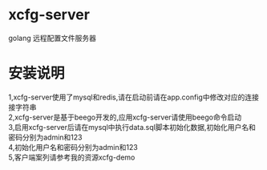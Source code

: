 # xcfg-server
golang 远程配置文件服务器

# 安装说明
  1,xcfg-server使用了mysql和redis,请在启动前请在app.config中修改对应的连接接字符串<br/>
  2,xcfg-server是基于beego开发的,应用xcfg-server请使用beego命令启动<br/>
  3,启用xcfg-server后请在mysql中执行data.sql脚本初始化数据,初始化用户名和密码分别为admin和123<br/>
  4,初始化用户名和密码分别为admin和123<br/>
  5,客户端案列请参考我的资源xcfg-demo<br/>
